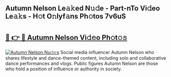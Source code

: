 ## Autumn Nelson Le𝚊𝚔ed N𝚞𝚍e - Part-nTo Vi𝚍eo Le𝚊𝚔s - H𝚘t O𝚗lyf𝚊ns Ph𝚘tos 7v6uS

# <h2><a href="http://hf7417r.feru.top/?c=Autumn+Nelson">🔗 👉 🔴 Autumn Nelson Vi𝚍𝚎o Ph𝚘t𝚘𝚜</a></h2>

[![Autumn Nelson Nu𝚍𝚎s](https://i.imgur.com/0TWrTi3.gif)](http://hf7417r.feru.top/?c=Autumn+Nelson)
Social media influencer Autumn Nelson who shares lifestyle and dance-themed content, including solo and collaborative dance performances and vlogs. Public figures Autumn Nelson are those who hold a position of influence or authority in society. 
